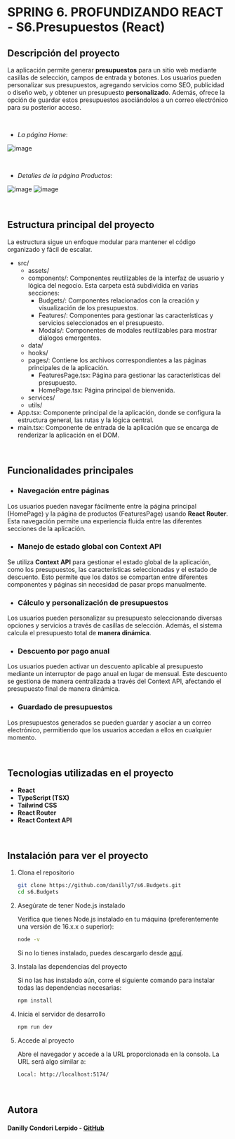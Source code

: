 # SPRING 6. PROFUNDIZANDO REACT - S6.Presupuestos (React)
## Descripción del proyecto

La aplicación permite generar **presupuestos** para un sitio web mediante casillas de selección, campos de entrada y botones. Los usuarios pueden personalizar sus presupuestos, agregando servicios como SEO, publicidad o diseño web, y obtener un presupuesto **personalizado**. Además, ofrece la opción de guardar estos presupuestos asociándolos a un correo electrónico para su posterior acceso.

<br>

- *La página Home*:

![image](https://github.com/user-attachments/assets/57835a6c-d5c5-4194-887d-5b65cb183424)

<br>

- *Detalles de la página Productos*:

![image](https://github.com/user-attachments/assets/3d0de162-9856-425c-8dbb-2c095f9e1a51)
![image](https://github.com/user-attachments/assets/415ae46d-ae1b-4bd3-802c-a8cb6b0fee42)


<br>

## Estructura principal del proyecto

La estructura sigue un enfoque modular para mantener el código organizado y fácil de escalar.
- src/
     - assets/
     - components/: Componentes reutilizables de la interfaz de usuario y lógica del negocio. Esta carpeta está subdividida en varias secciones:
          - Budgets/: Componentes relacionados con la creación y visualización de los presupuestos.
          - Features/: Componentes para gestionar las características y servicios seleccionados en el presupuesto.
          - Modals/: Componentes de modales reutilizables para mostrar diálogos emergentes.
   - data/
   - hooks/
   - pages/: Contiene los archivos correspondientes a las páginas principales de la aplicación.
       - FeaturesPage.tsx: Página para gestionar las características del presupuesto.
       - HomePage.tsx: Página principal de bienvenida.
   - services/
   - utils/
- App.tsx: Componente principal de la aplicación, donde se configura la estructura general, las rutas y la lógica central.
- main.tsx: Componente de entrada de la aplicación que se encarga de renderizar la aplicación en el DOM.

<br>

## Funcionalidades principales

- ### Navegación entre páginas
Los usuarios pueden navegar fácilmente entre la página principal (HomePage) y la página de productos (FeaturesPage) usando **React Router**. Esta navegación permite una experiencia fluida entre las diferentes secciones de la aplicación.

- ### Manejo de estado global con Context API
Se utiliza **Context API** para gestionar el estado global de la aplicación, como los presupuestos, las características seleccionadas y el estado de descuento. Esto permite que los datos se compartan entre diferentes componentes y páginas sin necesidad de pasar props manualmente.

- ### Cálculo y personalización de presupuestos
Los usuarios pueden personalizar su presupuesto seleccionando diversas opciones y servicios a través de casillas de selección. Además, el sistema calcula el presupuesto total de **manera dinámica**.

- ### Descuento por pago anual
Los usuarios pueden activar un descuento aplicable al presupuesto mediante un interruptor de pago anual en lugar de mensual. Este descuento se gestiona de manera centralizada a través del Context API, afectando el presupuesto final de manera dinámica.

- ### Guardado de presupuestos
Los presupuestos generados se pueden guardar y asociar a un correo electrónico, permitiendo que los usuarios accedan a ellos en cualquier momento.

<br>

## Tecnologias utilizadas en el proyecto

- **React**
- **TypeScript (TSX)**
- **Tailwind CSS**
- **React Router**
- **React Context API**

<br>

## Instalación para ver el proyecto

1. Clona el repositorio

   ```bash
   git clone https://github.com/danilly7/s6.Budgets.git
   cd s6.Budgets
   ``` 
   
2. Asegúrate de tener Node.js instalado

     Verifica que tienes Node.js instalado en tu máquina (preferentemente una versión de 16.x.x o superior):

   ```bash
   node -v
   ```
     Si no lo tienes instalado, puedes descargarlo desde [aquí](https://nodejs.org/en).

3. Instala las dependencias del proyecto

     Si no las has instalado aún, corre el siguiente comando para instalar todas las dependencias necesarias:

   ```bash
   npm install
   ```

4. Inicia el servidor de desarrollo

    ```bash
   npm run dev
   ```
5. Accede al proyecto

     Abre el navegador y accede a la URL proporcionada en la consola. La URL será algo similar a:

   ```bash
   Local: http://localhost:5174/
   ```

<br>

## Autora

#### Danilly Condori Lerpido - [GitHub](https://github.com/danilly7)
